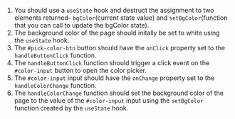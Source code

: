 1. You should use a `useState` hook and destruct the assignment to two elements returned- `bgColor`(current state value) and `setBgColor`(function that you can call to update the bgColor state).
2. The background color of the page should initally be set to white using the `useState` hook.
3. The `#pick-color-btn` button should have the `onClick` property set to the `handleButtonClick` function.
4. The `handleButtonClick` function should trigger a click event on the `#color-input` button to open the color picker.
5. The `#color-input` input should have the `onChange` property set to the `handleColorChange` function.
6. The `handleColorChange` function should set the background color of the page to the value of the `#color-input` input using the `setBgColor` function created by the `useState` hook.